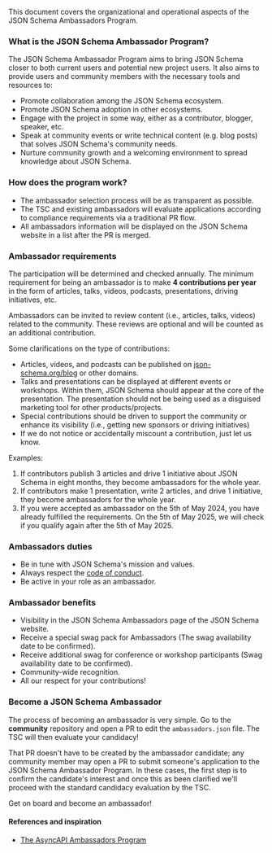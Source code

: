 This document covers the organizational and operational aspects of the JSON Schema Ambassadors Program.

### What is the JSON Schema Ambassador Program?

The JSON Schema Ambassador Program aims to bring JSON Schema closer to both current users and potential new project users. It also aims to provide users and community members with the necessary tools and resources to:

- Promote collaboration among the JSON Schema ecosystem.
- Promote JSON Schema adoption in other ecosystems.
- Engage with the project in some way, either as a contributor, blogger, speaker, etc.
- Speak at community events or write technical content (e.g. blog posts) that solves JSON Schema's community needs.
- Nurture community growth and a welcoming environment to spread knowledge about JSON Schema.

### How does the program work?

- The ambassador selection process will be as transparent as possible.
- The TSC and existing ambassadors will evaluate applications according to compliance requirements via a traditional PR flow.
- All ambassadors information will be displayed on the JSON Schema website in a list after the PR is merged.

### Ambassador requirements

The participation will be determined and checked annually. The minimum requirement for being an ambassador is to make **4 contributions per year** in the form of articles, talks, videos, podcasts, presentations, driving initiatives, etc.

Ambassadors can be invited to review content (i.e., articles, talks, videos) related to the community. These reviews are optional and will be counted as an additional contribution.

Some clarifications on the type of contributions:
    
- Articles, videos, and podcasts can be published on [json-schema.org/blog](https://json-schema.org/blog) or other domains. 
- Talks and presentations can be displayed at different events or workshops. Within them, JSON Schema should appear at the core of the presentation. The presentation should not be being used as a disguised marketing tool for other products/projects.
- Special contributions should be driven to support the community or enhance its visibility (i.e., getting new sponsors or driving initiatives) 
- If we do not notice or accidentally miscount a contribution, just let us know.
         
Examples: 

1. If contributors publish 3 articles and drive 1 initiative about JSON Schema in eight months, they become ambassadors for the whole year.
2. If contributors make 1 presentation, write 2 articles, and drive 1 initiative, they become ambassadors for the whole year.
3. If you were accepted as ambassador on the 5th of May 2024, you have already fulfilled the requirements. On the 5th of May 2025, we will check if you qualify again after the 5th of May 2025.
   
### Ambassadors duties

- Be in tune with JSON Schema's mission and values.
- Always respect the [code of conduct](https://github.com/json-schema-org/.github/blob/main/CODE_OF_CONDUCT.md).
- Be active in your role as an ambassador.

### Ambassador benefits

- Visibility in the JSON Schema Ambassadors page of the JSON Schema website.
- Receive a special swag pack for Ambassadors (The swag availability date to be confirmed).
- Receive additional swag for conference or workshop participants (Swag availability date to be confirmed).
- Community-wide recognition.
- All our respect for your contributions!

### Become a JSON Schema Ambassador

The process of becoming an ambassador is very simple. Go to the **community** repository and open a PR to edit the `ambassadors.json` file. The TSC will then evaluate your candidacy!

That PR doesn't have to be created by the ambassador candidate; any community member may open a PR to submit someone's application to the JSON Schema Ambassador Program. In these cases, the first step is to confirm the candidate's interest and once this as been clarified we'll proceed with the standard candidacy evaluation by the TSC.

Get on board and become an ambassador!

#### References and inspiration

- [The AsyncAPI Ambassadors Program](https://github.com/asyncapi/community/blob/master/AMBASSADOR_ORGANIZATION.md)
